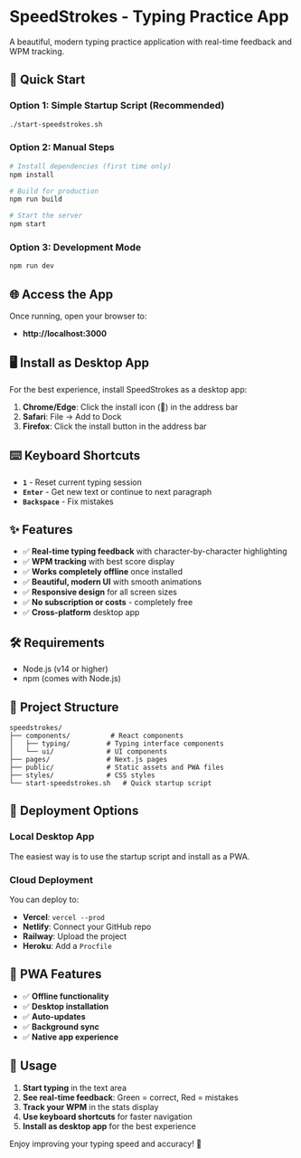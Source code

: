 # SpeedStrokes - Typing Practice App

A beautiful, modern typing practice application with real-time feedback and WPM tracking.

## 🚀 Quick Start

### Option 1: Simple Startup Script (Recommended)
```bash
./start-speedstrokes.sh
```

### Option 2: Manual Steps
```bash
# Install dependencies (first time only)
npm install

# Build for production
npm run build

# Start the server
npm start
```

### Option 3: Development Mode
```bash
npm run dev
```

## 🌐 Access the App

Once running, open your browser to:
- **http://localhost:3000**

## 🖥️ Install as Desktop App

For the best experience, install SpeedStrokes as a desktop app:

1. **Chrome/Edge**: Click the install icon (📱) in the address bar
2. **Safari**: File → Add to Dock
3. **Firefox**: Click the install button in the address bar

## ⌨️ Keyboard Shortcuts

- **`1`** - Reset current typing session
- **`Enter`** - Get new text or continue to next paragraph
- **`Backspace`** - Fix mistakes

## ✨ Features

- ✅ **Real-time typing feedback** with character-by-character highlighting
- ✅ **WPM tracking** with best score display
- ✅ **Works completely offline** once installed
- ✅ **Beautiful, modern UI** with smooth animations
- ✅ **Responsive design** for all screen sizes
- ✅ **No subscription or costs** - completely free
- ✅ **Cross-platform** desktop app

## 🛠️ Requirements

- Node.js (v14 or higher)
- npm (comes with Node.js)

## 📁 Project Structure

```
speedstrokes/
├── components/          # React components
│   ├── typing/         # Typing interface components
│   └── ui/             # UI components
├── pages/              # Next.js pages
├── public/             # Static assets and PWA files
├── styles/             # CSS styles
└── start-speedstrokes.sh   # Quick startup script
```

## 🚀 Deployment Options

### Local Desktop App
The easiest way is to use the startup script and install as a PWA.

### Cloud Deployment
You can deploy to:
- **Vercel**: `vercel --prod`
- **Netlify**: Connect your GitHub repo
- **Railway**: Upload the project
- **Heroku**: Add a `Procfile`

## 📱 PWA Features

- ✅ **Offline functionality**
- ✅ **Desktop installation**
- ✅ **Auto-updates**
- ✅ **Background sync**
- ✅ **Native app experience**

## 🎯 Usage

1. **Start typing** in the text area
2. **See real-time feedback**: Green = correct, Red = mistakes
3. **Track your WPM** in the stats display
4. **Use keyboard shortcuts** for faster navigation
5. **Install as desktop app** for the best experience

Enjoy improving your typing speed and accuracy! 🎉
